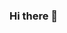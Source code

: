 ### Hi there 👋


<!--
**MMChizari/MMChizari** is a ✨ _special_ ✨ repository because its `README.md` (this file) appears on your GitHub profile.

Here are some ideas to get you started:
- 🔭 I’m  currently studying computer engineering at Shahid Beheshti University
- 🌱 I’m an experienced person in the field of Java and Spring framework
- 👯 And now I'm learning and practicing with Django framework

- 🔭 I’m currently working on ...
- 🌱 I’m currently learning ...
- 👯 I’m looking to collaborate on ...
- 🤔 I’m looking for help with ...
- 💬 Ask me about ...
- 📫 How to reach me: ...
- 😄 Pronouns: ...
- ⚡ Fun fact: ...
-->
